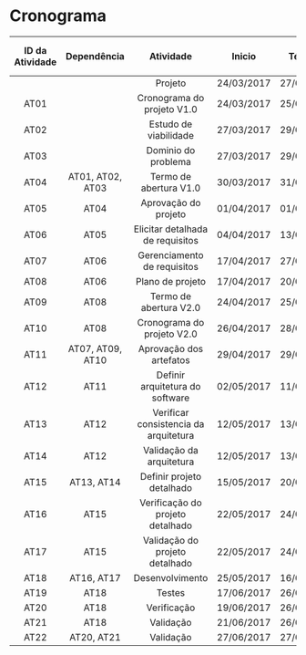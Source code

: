 # Cronograma

| ID da Atividade | Dependência | Atividade | Inicio | Término | Tempo Previsto (dias) | Recurso |
|:---------------:|:-----------:|:---------:|:------:|:-------:|:---------------------:|:-------:|
|      |      | Projeto | 24/03/2017 | 27/06/2017 | 95 |  |
| AT01 |      | Cronograma do projeto V1.0 | 24/03/2017 | 25/03/2017 | 2 | R1 |
| AT02 |      | Estudo de viabilidade | 27/03/2017 | 29/03/2017 | 3 | R1, R2, R3, R4 |
| AT03 |      | Dominio do problema | 27/03/2017 | 29/03/2017 | 3 | R1, R2 |
| AT04 | AT01, AT02, AT03 | Termo de abertura V1.0 | 30/03/2017 | 31/03/2017 | 2 | R1 |
| AT05 | AT04 | Aprovação do projeto | 01/04/2017 | 01/04/2017 | 1 | R1 |
| AT06 | AT05 | Elicitar detalhada de requisitos | 04/04/2017 | 13/03/2017 | 10 | R2 |
| AT07 | AT06 | Gerenciamento de requisitos | 17/04/2017 | 27/04/2017 | 71 | R2 |
| AT08 | AT06 | Plano de projeto | 17/04/2017 | 20/04/2017 | 4 | R1 |
| AT09 | AT08 | Termo de abertura V2.0 | 24/04/2017 | 25/04/2017 | 2 | R1 |
| AT10 | AT08 | Cronograma do projeto V2.0 | 26/04/2017 | 28/04/2017 | 3 | R1 |
| AT11 | AT07, AT09, AT10 | Aprovação dos artefatos | 29/04/2017 | 29/04/2017 | 1 | R1 |
| AT12 | AT11 | Definir arquitetura do software | 02/05/2017 | 11/05/2017 | 9 | R3 |
| AT13 | AT12 | Verificar consistencia da arquitetura | 12/05/2017 | 13/05/2017 | 2 | R7 |
| AT14 | AT12 | Validação da arquitetura | 12/05/2017 | 13/05/2017 | 2 | R1, R4, R5, R6 |
| AT15 | AT13, AT14 | Definir projeto detalhado | 15/05/2017 | 20/05/2017 | 6 | R4 |
| AT16 | AT15 | Verificação do projeto detalhado | 22/05/2017 | 24/05/2017 | 3 | R7 |
| AT17 | AT15 | Validação do projeto detalhado | 22/05/2017 | 24/05/2017 | 3 | R1, R5, R6 |
| AT18 | AT16, AT17 | Desenvolvimento | 25/05/2017 | 16/06/2017 | 19 | R5 |
| AT19 | AT18 | Testes | 17/06/2017 | 26/06/2017 | 8 | R5, R6 |
| AT20 | AT18 | Verificação | 19/06/2017 | 26/06/2017 | 7 | R7 |
| AT21 | AT18 | Validação | 21/06/2017 | 26/06/2017 | 5 | Cliente |
| AT22 | AT20, AT21 | Validação | 27/06/2017 | 27/06/2017 | 1 | R1 |
